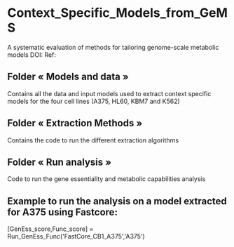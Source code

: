 # Context_Specific_Models_from_GeMS
A systematic evaluation of methods for tailoring genome-scale metabolic models
DOI: Ref:

## Folder « Models and data »
Contains all the data and input models used to extract context specific models for the four cell lines (A375, HL60, KBM7 and K562)

## Folder « Extraction Methods »
Contains the code to run the different extraction algorithms

## Folder « Run analysis »
Code to run the gene essentiality and metabolic capabilities analysis

## Example to run the analysis on a model extracted for A375 using Fastcore:
[GenEss_score,Func_score] = Run_GenEss_Func('FastCore_CB1_A375','A375')
